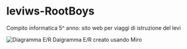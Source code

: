 # leviws-RootBoys
Compito informatica 5^ anno: sito web per viaggi di istruzione del levi

![Diagramma E/R]([https://i.imgur.com/VQH5o8E.png)
Daigramma E/R creato usando Miro
